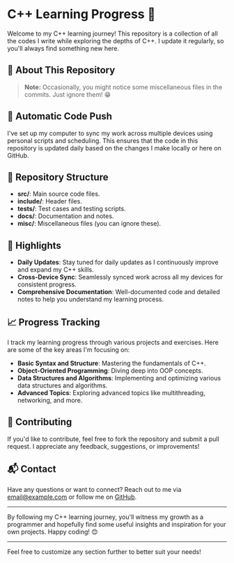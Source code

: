 # C++ Learning Progress 🚀

Welcome to my C++ learning journey! This repository is a collection of all the codes I write while exploring the depths of C++. I update it regularly, so you'll always find something new here.

## 📝 About This Repository

> **Note:** Occasionally, you might notice some miscellaneous files in the commits. Just ignore them! 😁

## 🔄 Automatic Code Push

I've set up my computer to sync my work across multiple devices using personal scripts and scheduling. This ensures that the code in this repository is updated daily based on the changes I make locally or here on GitHub.

## 📂 Repository Structure

- **src/**: Main source code files.
- **include/**: Header files.
- **tests/**: Test cases and testing scripts.
- **docs/**: Documentation and notes.
- **misc/**: Miscellaneous files (you can ignore these).

## 🌟 Highlights

- **Daily Updates**: Stay tuned for daily updates as I continuously improve and expand my C++ skills.
- **Cross-Device Sync**: Seamlessly synced work across all my devices for consistent progress.
- **Comprehensive Documentation**: Well-documented code and detailed notes to help you understand my learning process.

## 📈 Progress Tracking

I track my learning progress through various projects and exercises. Here are some of the key areas I'm focusing on:

- **Basic Syntax and Structure**: Mastering the fundamentals of C++.
- **Object-Oriented Programming**: Diving deep into OOP concepts.
- **Data Structures and Algorithms**: Implementing and optimizing various data structures and algorithms.
- **Advanced Topics**: Exploring advanced topics like multithreading, networking, and more.

## 🤝 Contributing

If you'd like to contribute, feel free to fork the repository and submit a pull request. I appreciate any feedback, suggestions, or improvements!

## 📬 Contact

Have any questions or want to connect? Reach out to me via [email@example.com](mailto:email@example.com) or follow me on [GitHub](https://github.com/username).

---

By following my C++ learning journey, you'll witness my growth as a programmer and hopefully find some useful insights and inspiration for your own projects. Happy coding! 😊

---

Feel free to customize any section further to better suit your needs!

